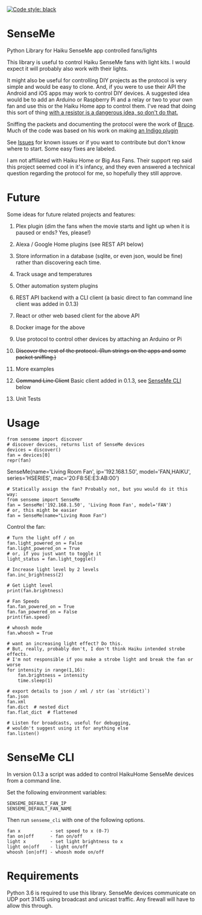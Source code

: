 [![Code style: black](https://img.shields.io/badge/code%20style-black-000000.svg)](https://github.com/ambv/black)

# SenseMe
Python Library for Haiku SenseMe app controlled fans/lights

This library is useful to control Haiku SenseMe fans with light kits. I would expect it will probably also work with their lights.

It might also be useful for controlling DIY projects as the protocol is very simple and would be easy to clone. And, if you were to use their API the Android and iOS apps may work to control DIY devices. A suggested idea would be to add an Arduino or Raspberry Pi and a relay or two to your own fan and use this or the Haiku Home app to control them. I've read that doing this sort of thing [with a resistor is a dangerous idea, so don't do that.](https://arstechnica.com/civis/viewtopic.php?t=1263401)

Sniffing the packets and documenting the protocol were the work of [Bruce](http://bruce.pennypacker.org/tag/senseme-plugin/). Much of the code was based on his work on making [an Indigo plugin](https://github.com/bpennypacker/SenseME-Indigo-Plugin)

See [Issues](issues) for known issues or if you want to contribute but don't know where to start. Some easy fixes are labeled.

I am not affiliated with Haiku Home or Big Ass Fans. Their support rep said this project seemed cool in it's infancy, and they even answered a technical question regarding the protocol for me, so hopefully they still approve.

# Future
Some ideas for future related projects and features:

 1. Plex plugin (dim the fans when the movie starts and light up when it is paused or ends? Yes, please!)

 2. Alexa / Google Home plugins (see REST API below)

 3. Store information in a database (sqlite, or even json, would be fine) rather than discovering each time.

 4. Track usage and temperatures

 5. Other automation system plugins

 6. REST API backend with a CLI client (a basic direct to fan command line client was added in 0.1.3)

 7. React or other web based client for the above API

 8. Docker image for the above

 9. Use protocol to control other devices by attaching an Arduino or Pi

 10. ~~Discover the rest of the protocol. (Run strings on the apps and some packet sniffing.)~~

 11. More examples

 12. ~~Command Line Client~~ Basic client added in 0.1.3, see [SenseMe CLI](#cli) below
 
 13. Unit Tests


# Usage
    from senseme import discover
    # discover devices, returns list of SenseMe devices
    devices = discover()
    fan = devices[0]
    repr(fan)

SenseMe(name='Living Room Fan', ip='192.168.1.50', model='FAN,HAIKU', series='HSERIES', mac='20:F8:5E:E3:AB:00')


    # Statically assign the fan? Probably not, but you would do it this way:
    from senseme import SenseMe
    fan = SenseMe('192.168.1.50', 'Living Room Fan', model='FAN')
    # or, this might be easier
    fan = SenseMe(name="Living Room Fan")

Control the fan:

    # Turn the light off / on
    fan.light_powered_on = False
    fan.light_powered_on = True
    # or, if you just want to toggle it
    light_status = fan.light_toggle()

    # Increase light level by 2 levels
    fan.inc_brightness(2)

    # Get Light level
    print(fan.brightness)

    # Fan Speeds
    fan.fan_powered_on = True
    fan.fan_powered_on = False
    print(fan.speed)

    # whoosh mode
    fan.whoosh = True

    # want an increasing light effect? Do this.
    # But, really, probably don't, I don't think Haiku intended strobe effects.
    # I'm not responsible if you make a strobe light and break the fan or worse
    for intensity in range(1,16):
        fan.brightness = intensity
        time.sleep(1)

    # export details to json / xml / str (as `str(dict)`)
    fan.json
    fan.xml
    fan.dict  # nested dict
    fan.flat_dict  # flattened

    # Listen for broadcasts, useful for debugging,
    # wouldn't suggest using it for anything else
    fan.listen()

# SenseMe CLI <a id="cli"></a>
In version 0.1.3 a script was added to control HaikuHome SenseMe devices from a command line.

Set the following environment variables:

    SENSEME_DEFAULT_FAN_IP
    SENSEME_DEFAULT_FAN_NAME

Then run `senseme_cli` with one of the following options.

    fan x           - set speed to x (0-7)
    fan on|off      - fan on/off
    light x         - set light brightness to x
    light on|off    - light on/off
    whoosh [on|off] - whoosh mode on/off

# Requirements
Python 3.6 is required to use this library.
SenseMe devices communicate on UDP port 31415 using broadcast and unicast traffic. Any firewall will have to allow this through.


